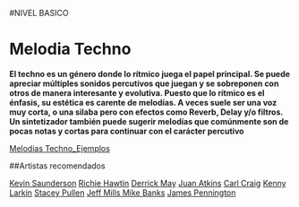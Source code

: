 #NIVEL BASICO  


# Melodia Techno 

**El techno es un género donde lo rítmico juega el papel principal. Se puede apreciar múltiples sonidos percutivos que juegan y se sobreponen con otros de manera interesante y evolutiva. Puesto que lo rítmico es el énfasis, su estética es carente de melodías.  A veces suele ser una voz muy corta, o una silaba pero con efectos como Reverb, Delay y/o filtros. Un sintetizador también puede sugerir melodías que comúnmente son de pocas notas y cortas para continuar con el carácter percutivo**

[Melodias Techno_Ejemplos](http://picosong.com/f2pZ) 



##Artistas recomendados



[Kevin Saunderson](https://www.youtube.com/watch?v=gvvb-SNL9tM&list=PL_y4RAg01qxBmm9MGM8VeqvEFqdm9WLQK) 
[Richie Hawtin](https://www.youtube.com/watch?v=XxFFT22GFj8) 
[Derrick May](https://www.youtube.com/watch?v=L17694CzUC4&index=3&list=PL32293A2971FDBC2E) 
[Juan Atkins](https://www.youtube.com/watch?v=EeiSjr6MNFs&list=PLwsa379yA2I9ih8Fvm32seB5Y9BpjntJG) 
[Carl Craig](https://www.youtube.com/watch?v=p19lWEMVDAw) 
[Kenny Larkin](https://www.youtube.com/watch?v=1-QHVZb1LTo&list=PLUdmMccuxH2EgWuyRe7l9qnBsditxdiOI) 
[Stacey Pullen](https://www.youtube.com/watch?v=axGVliWQqAQ&list=PL624D35A96610DD32) 
[Jeff Mills Mike Banks](https://www.youtube.com/watch?v=W-zeCs5dbLk&list=PL8k5aIuBjq3sO6ZuHcxMObq1aLBCTO1ho) 
[James Pennington](https://www.youtube.com/watch?v=AlTZN0ogCNc&list=PLizkWAwSz17iHyU8rPgSl7rfKaNtr2tVx) 







